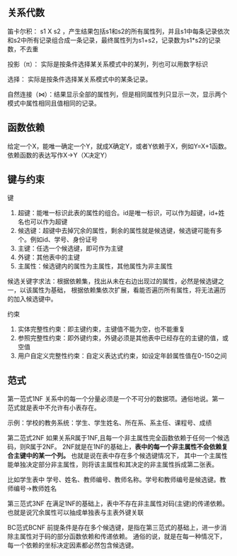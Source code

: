 ## 关系代数
笛卡尔积： s1 X s2 ，产生结果包括s1和s2的所有属性列，并且s1中每条记录依次和s2中所有记录组合成一条记录，最终属性列为s1+s2，记录数为s1*s2的记录数，不去重

投影（π）： 实际是按条件选择某关系模式中的某列，列也可以用数字标识

选择： 实际是按条件选择某关系模式中的某条记录。

自然连接（⋈）：结果显示全部的属性列，但是相同属性列只显示一次，显示两个模式中属性相同且值相同的记录。


## 函数依赖

给定一个X，能唯一确定一个Y，就成X确定Y，或者Y依赖于X，例如Y=X+1函数。依赖函数的表达写作X->Y（X决定Y）

## 键与约束
键
1. 超键：能唯一标识此表的属性的组合。id是唯一标识，可以作为超键，id+姓名也可以作为超键
2. 候选键：超键中去掉冗余的属性，剩余的属性就是候选键，候选键可能有多个。例如id、学号、身份证号
3. 主键：任选一个候选键，即可作为主键
4. 外键：其他表中的主键
5. 主属性：候选键内的属性为主属性，其他属性为非主属性

候选关键字求法：根据依赖集，找出从未在右边出现过的属性，必然是候选键之一，以该属性为基础，
根据依赖集依次扩展，看能否遍历所有属性，将无法遍历的加入候选键中。

约束
1. 实体完整性约束：即主键约束，主键值不能为空，也不能重复
2. 参照完整性约束：即外键约束，外键必须是其他表中已经存在的主键的值，或空值
3. 用户自定义完整性约束：自定义表达式约束，如设定年龄属性值在0-150之间

## 范式

第一范式1NF
关系中的每一个分量必须是一个不可分的数据项。通俗地说。第一范式就是表中不允许有小表存在。

示例：学校的教务系统：学生、学生姓名、所在系、系主任、课程号、成绩

第二范式2NF
如果关系R属于1NF,且每一个非主属性完全函数依赖于任何一个候选码，则R属于2NF。
2NF就是在1NF的基础上，**表中的每一个非主属性不会依赖复合主键中的某一个列。** 也就是说在表中存在多个候选键情况下，
其中一个主属性能单独决定部分非主属性，则将该主属性和其决定的非主属性拆成第二张表。

比如学生表中 学号、姓名、教师编号、教师名称。学号和教师编号是候选键。教师编号->教师姓名

第三范式3NF
在满足1NF的基础上，表中不存在非主属性对码(主键)的传递依赖。 也就是说冗余属性可以抽成单独表与主表外键关联

BC范式BCNF
前提条件是存在多个候选键，是指在第三范式的基础上，进一步消除主属性对于码的部分函数依赖和传递依赖。
通俗的说，就是在每一种情况下，每一个依赖的坐标决定因素都必然包含候选键。